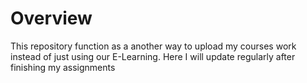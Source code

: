 # Overview

This repository function as a another way to upload my courses work instead of just using our E-Learning. Here I will update regularly after finishing my assignments
